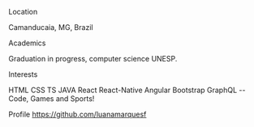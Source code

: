 Location

Camanducaia, MG, Brazil

Academics

Graduation in progress, computer science UNESP.

Interests

HTML
CSS
TS
JAVA
React
React-Native
Angular
Bootstrap
GraphQL
-- Code, Games and Sports!

Profile 
https://github.com/luanamarquesf